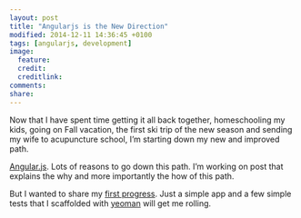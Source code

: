 ```yaml
---
layout: post
title: "Angularjs is the New Direction"
modified: 2014-12-11 14:36:45 +0100
tags: [angularjs, development]
image:
  feature: 
  credit: 
  creditlink: 
comments: 
share: 
---
```

Now that I have spent time getting it all back together, homeschooling my kids, going on Fall vacation, the first ski trip of the new season and sending my wife to acupuncture school, I’m starting down my new and improved path.[Angular.js](https://angularjs.org/). Lots of reasons to go down this path. I’m working on post that explains the why and more importantly the how of this path.But I wanted to share my [first progress](http://ric.mclaughlin.today/projects/first_ang/index.html). Just a simple app and a few simple tests that I scaffolded with [yeoman](http://yeoman.io/) will get me rolling.